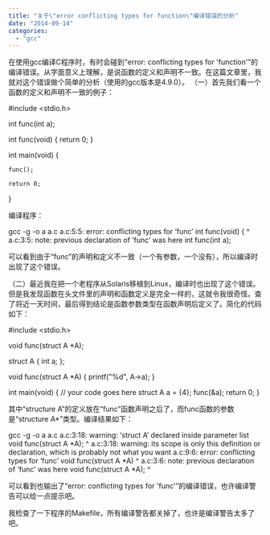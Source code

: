 ```yaml
---
title: "关于\"error conflicting types for function\"编译错误的分析"
date: "2014-09-14"
categories: 
  - "gcc"
---
```


在使用gcc编译C程序时，有时会碰到“error: conflicting types for 'function'”的编译错误。从字面意义上理解，是说函数的定义和声明不一致。在这篇文章里，我就对这个错误做个简单的分析（使用的gcc版本是4.9.0）。 （一）首先我们看一个函数的定义和声明不一致的例子：

#include <stdio.h>

int func(int a);

int func(void) {
    return 0;
}

int main(void) {

    func();

    return 0;
}

编译程序：

gcc -g -o a a.c
a.c:5:5: error: conflicting types for ‘func’
 int func(void) {
     ^
a.c:3:5: note: previous declaration of ‘func’ was here
 int func(int a);

可以看到由于“func”的声明和定义不一致（一个有参数，一个没有），所以编译时出现了这个错误。

（二）最近我在把一个老程序从Solaris移植到Linux，编译时也出现了这个错误。但是我发现函数在头文件里的声明和函数定义是完全一样的，这就令我很奇怪。查了将近一天时间，最后得到结论是函数参数类型在函数声明后定义了。简化的代码如下：

#include <stdio.h>

void func(struct A \*A);

struct A {
        int a;
};

void func(struct A \*A)
{
        printf("%d", A->a);
}

int main(void) {
        // your code goes here
        struct A a = {4};
        func(&a);
        return 0;
}

其中“structure A”的定义放在“func”函数声明之后了，而func函数的参数是“structure A\*”类型。编译结果如下：

gcc -g -o a a.c
a.c:3:18: warning: ‘struct A’ declared inside parameter list
 void func(struct A \*A);
                  ^
a.c:3:18: warning: its scope is only this definition or declaration, which is probably not what you want
a.c:9:6: error: conflicting types for ‘func’
 void func(struct A \*A)
      ^
a.c:3:6: note: previous declaration of ‘func’ was here
 void func(struct A \*A);
      ^

可以看到也输出了“error: conflicting types for 'func'”的编译错误，也许编译警告可以给一点提示吧。

我检查了一下程序的Makefile，所有编译警告都关掉了，也许是编译警告太多了吧。
